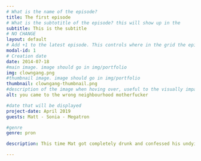 ```yaml
---
# What is the name of the episode?
title: The first episode
# What is the subtotitle of the episode? this will show up in the
subtitle: This is the subtitle
# NO CHANGE
layout: default
# Add +1 to the latest episode. This controls where in the grid the episode will show up
modal-id: 1
# Creation date
date: 2014-07-18
#main image. image should go in img/portfolio
img: clowngang.png
#thumbnail image. image should go in img/portfolio
thumbnail: clowngang-thumbnail.png
#description of the image when hoving over, useful to the visually impaired
alt: you came to the wrong neighbourhood motherfucker

#date that will be displayed
project-date: April 2019
guests: Matt - Sonia - Megatron

#genre
genre: pron

description: This time Mat got completely drunk and confessed his undying love to a firehose

---
```

